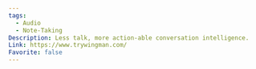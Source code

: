 ```yaml
---
tags:
  - Audio
  - Note-Taking
Description: Less talk, more action-able conversation intelligence.
Link: https://www.trywingman.com/
Favorite: false
---
```

